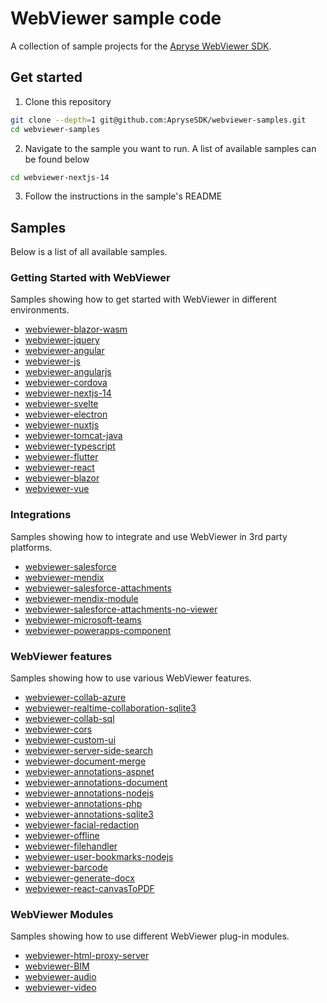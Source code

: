 # WebViewer sample code

A collection of sample projects for the [Apryse WebViewer SDK](https://apryse.com/products/webviewer).

## Get started

1. Clone this repository

```bash
git clone --depth=1 git@github.com:ApryseSDK/webviewer-samples.git
cd webviewer-samples
```

2. Navigate to the sample you want to run. A list of available samples can be found below

```bash
cd webviewer-nextjs-14
```

3. Follow the instructions in the sample's README

## Samples

Below is a list of all available samples.

### Getting Started with WebViewer
Samples showing how to get started with WebViewer in different environments.

- [webviewer-blazor-wasm](./webviewer-blazor-wasm)
- [webviewer-jquery](./webviewer-jquery)
- [webviewer-angular](./webviewer-angular)
- [webviewer-js](./webviewer-js)
- [webviewer-angularjs](./webviewer-angularjs)
- [webviewer-cordova](./webviewer-cordova)
- [webviewer-nextjs-14](./webviewer-nextjs-14)
- [webviewer-svelte](./webviewer-svelte)
- [webviewer-electron](./webviewer-electron)
- [webviewer-nuxtjs](./webviewer-nuxtjs)
- [webviewer-tomcat-java](./webviewer-tomcat-java)
- [webviewer-typescript](./webviewer-typescript)
- [webviewer-flutter](./webviewer-flutter)
- [webviewer-react](./webviewer-react)
- [webviewer-blazor](./webviewer-blazor)
- [webviewer-vue](./webviewer-vue)

### Integrations
Samples showing how to integrate and use WebViewer in 3rd party platforms.

- [webviewer-salesforce](./webviewer-salesforce)
- [webviewer-mendix](./webviewer-mendix)
- [webviewer-salesforce-attachments](./webviewer-salesforce-attachments)
- [webviewer-mendix-module](./webviewer-mendix-module)
- [webviewer-salesforce-attachments-no-viewer](./webviewer-salesforce-attachments-no-viewer)
- [webviewer-microsoft-teams](./webviewer-microsoft-teams)
- [webviewer-powerapps-component](./webviewer-powerapps-component)

### WebViewer features
Samples showing how to use various WebViewer features.

- [webviewer-collab-azure](./webviewer-collab-azure)
- [webviewer-realtime-collaboration-sqlite3](./webviewer-realtime-collaboration-sqlite3)
- [webviewer-collab-sql](./webviewer-collab-sql)
- [webviewer-cors](./webviewer-cors)
- [webviewer-custom-ui](./webviewer-custom-ui)
- [webviewer-server-side-search](./webviewer-server-side-search)
- [webviewer-document-merge](./webviewer-document-merge)
- [webviewer-annotations-aspnet](./webviewer-annotations-aspnet)
- [webviewer-annotations-document](./webviewer-annotations-document)
- [webviewer-annotations-nodejs](./webviewer-annotations-nodejs)
- [webviewer-annotations-php](./webviewer-annotations-php)
- [webviewer-annotations-sqlite3](./webviewer-annotations-sqlite3)
- [webviewer-facial-redaction](./webviewer-facial-redaction)
- [webviewer-offline](./webviewer-offline)
- [webviewer-filehandler](./webviewer-filehandler)
- [webviewer-user-bookmarks-nodejs](./webviewer-user-bookmarks-nodejs)
- [webviewer-barcode](./webviewer-barcode)
- [webviewer-generate-docx](./webviewer-generate-docx)
- [webviewer-react-canvasToPDF](./webviewer-react-canvasToPDF)

### WebViewer Modules
Samples showing how to use different WebViewer plug-in modules.

- [webviewer-html-proxy-server](./webviewer-html-proxy-server)
- [webviewer-BIM](./webviewer-BIM)
- [webviewer-audio](./webviewer-audio)
- [webviewer-video](./webviewer-video)